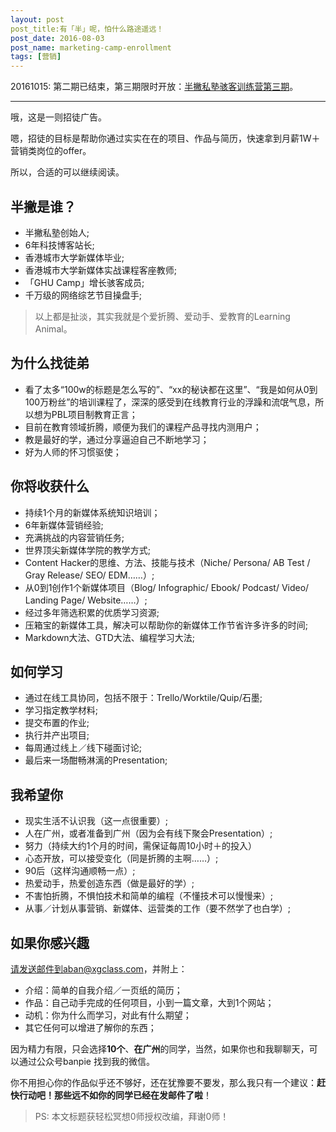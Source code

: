```yaml
---
layout: post
post_title:有「半」呢，怕什么路途遥远！
post_date: 2016-08-03
post_name: marketing-camp-enrollment
tags: [营销]
---
```


20161015: 第二期已结束，第三期限时开放：[半撇私塾骇客训练营第三期](http://learn.bpteach.com/classroom/3/introduction?utm_source=bpblog&utm_medium=textlink&utm_campaign=enrollnotice)。

- - - 

哦，这是一则招徒广告。

嗯，招徒的目标是帮助你通过实实在在的项目、作品与简历，快速拿到月薪1W＋营销类岗位的offer。

所以，合适的可以继续阅读。

## 半撇是谁？

- 半撇私塾创始人;
- 6年科技博客站长;
- 香港城市大学新媒体毕业;
- 香港城市大学新媒体实战课程客座教师;
- 「GHU Camp」增长骇客成员;
- 千万级的网络综艺节目操盘手;

> 以上都是扯淡，其实我就是个爱折腾、爱动手、爱教育的Learning Animal。

## 为什么找徒弟

- 看了太多“100w的标题是怎么写的”、“xx的秘诀都在这里”、“我是如何从0到100万粉丝”的培训课程了，深深的感受到在线教育行业的浮躁和流氓气息，所以想为PBL项目制教育正言；
- 目前在教育领域折腾，顺便为我们的课程产品寻找内测用户；
- 教是最好的学，通过分享逼迫自己不断地学习；
- 好为人师的怀习惯驱使；

## 你将收获什么

- 持续1个月的新媒体系统知识培训；
- 6年新媒体营销经验;
- 充满挑战的内容营销任务;
- 世界顶尖新媒体学院的教学方式;
- Content Hacker的思维、方法、技能与技术（Niche/ Persona/ AB Test / Gray Release/ SEO/ EDM……）;
- ​从0到1创作1个新媒体项目（Blog/ Infographic/ Ebook/ Podcast/ Video/ Landing Page/ Website……）;
- 经过多年筛选积累的优质学习资源;
- 压箱宝的新媒体工具，解决可以帮助你的新媒体工作节省许多许多的时间;
- Markdown大法、GTD大法、编程学习大法;

## 如何学习

- 通过在线工具协同，包括不限于：Trello/Worktile/Quip/石墨;
- 学习指定教学材料;
- 提交布置的作业;
- 执行并产出项目;
- 每周通过线上／线下碰面讨论;
- 最后来一场酣畅淋漓的Presentation;


## 我希望你

- 现实生活不认识我（这一点很重要）;
- 人在广州，或者准备到广州（因为会有线下聚会Presentation）;
- 努力（持续大约1个月的时间，需保证每周10小时＋的投入）
- 心态开放，可以接受变化（同是折腾的主啊……）;
- 90后（这样沟通顺畅一点）;
- 热爱动手，热爱创造东西（做是最好的学）;
- 不害怕折腾，不惧怕技术和简单的编程（不懂技术可以慢慢来）;
- 从事／计划从事营销、新媒体、运营类的工作（要不然学了也白学）;

## 如果你感兴趣

请发送邮件到aban@xgclass.com，并附上：
- 介绍：简单的自我介绍／一页纸的简历；
- 作品：自己动手完成的任何项目，小到一篇文章，大到1个网站；
- 动机：你为什么而学习，对此有什么期望；
- 其它任何可以增进了解你的东西；

因为精力有限，只会选择**10个**、**在广州**的同学，当然，如果你也和我聊聊天，可以通过公众号banpie
找到我的微信。

你不用担心你的作品似乎还不够好，还在犹豫要不要发，那么我只有一个建议：**赶快行动吧！那些远不如你的同学已经在发邮件了啦**！


> PS: 本文标题获轻松冥想0师授权改编，拜谢0师！